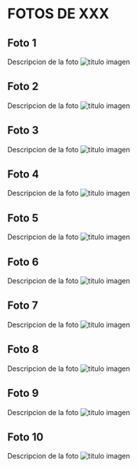 # FOTOS DE XXX

## Foto 1
Descripcion de la foto
![titulo imagen](./fotos/delaimagen.jpg)

## Foto 2
Descripcion de la foto
![titulo imagen](./fotos/delaimagen.jpg)

## Foto 3
Descripcion de la foto
![titulo imagen](./fotos/delaimagen.jpg)

## Foto 4
Descripcion de la foto
![titulo imagen](./fotos/delaimagen.jpg)

## Foto 5
Descripcion de la foto
![titulo imagen](./fotos/delaimagen.jpg)

## Foto 6
Descripcion de la foto
![titulo imagen](./fotos/delaimagen.jpg)

## Foto 7
Descripcion de la foto
![titulo imagen](./fotos/delaimagen.jpg)

## Foto 8
Descripcion de la foto
![titulo imagen](./fotos/delaimagen.jpg)

## Foto 9
Descripcion de la foto
![titulo imagen](./fotos/delaimagen.jpg)

## Foto 10
Descripcion de la foto
![titulo imagen](./fotos/delaimagen.jpg)
